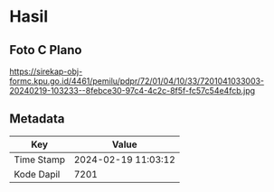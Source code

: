 # Hasil

## Foto C Plano

https://sirekap-obj-formc.kpu.go.id/4461/pemilu/pdpr/72/01/04/10/33/7201041033003-20240219-103233--8febce30-97c4-4c2c-8f5f-fc57c54e4fcb.jpg


## Metadata

| Key        | Value               |
| ---------- | ------------------- |
| Time Stamp | 2024-02-19 11:03:12 |
| Kode Dapil | 7201                |



